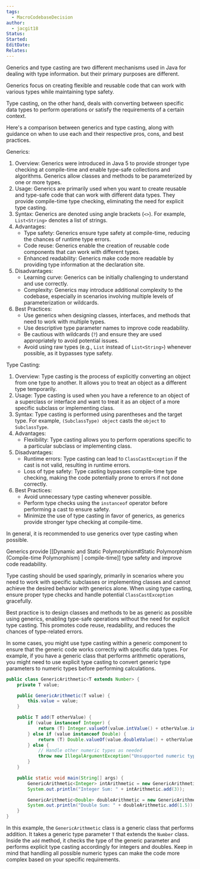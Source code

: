 ```yaml
---
tags:
  - MacroCodebaseDecision
author:
  - jacgit18
Status: 
Started: 
EditDate: 
Relates:
---
```

Generics and type casting are two different mechanisms used in Java for dealing with type information. but their primary purposes are different. 

Generics focus on creating flexible and reusable code that can work with various types while maintaining type safety. 

Type casting, on the other hand, deals with converting between specific data types to perform operations or satisfy the requirements of a certain context.

Here's a comparison between generics and type casting, along with guidance on when to use each and their respective pros, cons, and best practices.

Generics:
1. Overview: Generics were introduced in Java 5 to provide stronger type checking at compile-time and enable type-safe collections and algorithms. Generics allow classes and methods to be parameterized by one or more types.
2. Usage: Generics are primarily used when you want to create reusable and type-safe code that can work with different data types. They provide compile-time type checking, eliminating the need for explicit type casting.
3. Syntax: Generics are denoted using angle brackets (`<>`). For example, `List<String>` denotes a list of strings.
4. Advantages:
   - Type safety: Generics ensure type safety at compile-time, reducing the chances of runtime type errors.
   - Code reuse: Generics enable the creation of reusable code components that can work with different types.
   - Enhanced readability: Generics make code more readable by providing type information at the declaration site.
5. Disadvantages:
   - Learning curve: Generics can be initially challenging to understand and use correctly.
   - Complexity: Generics may introduce additional complexity to the codebase, especially in scenarios involving multiple levels of parameterization or wildcards.
6. Best Practices:
   - Use generics when designing classes, interfaces, and methods that need to work with multiple types.
   - Use descriptive type parameter names to improve code readability.
   - Be cautious with wildcards (`?`) and ensure they are used appropriately to avoid potential issues.
   - Avoid using raw types (e.g., `List` instead of `List<String>`) whenever possible, as it bypasses type safety.

Type Casting:
1. Overview: Type casting is the process of explicitly converting an object from one type to another. It allows you to treat an object as a different type temporarily.
2. Usage: Type casting is used when you have a reference to an object of a superclass or interface and want to treat it as an object of a more specific subclass or implementing class.
3. Syntax: Type casting is performed using parentheses and the target type. For example, `(SubclassType) object` casts the `object` to `SubclassType`.
4. Advantages:
   - Flexibility: Type casting allows you to perform operations specific to a particular subclass or implementing class.
5. Disadvantages:
   - Runtime errors: Type casting can lead to `ClassCastException` if the cast is not valid, resulting in runtime errors.
   - Loss of type safety: Type casting bypasses compile-time type checking, making the code potentially prone to errors if not done correctly.
6. Best Practices:
   - Avoid unnecessary type casting whenever possible.
   - Perform type checks using the `instanceof` operator before performing a cast to ensure safety.
   - Minimize the use of type casting in favor of generics, as generics provide stronger type checking at compile-time.

In general, it is recommended to use generics over type casting when possible. 

Generics provide [[Dynamic and Static Polymorphism#Static Polymorphism (Compile-time Polymorphism) | compile-time]] type safety and improve code readability. 

Type casting should be used sparingly, primarily in scenarios where you need to work with specific subclasses or implementing classes and cannot achieve the desired behavior with generics alone. When using type casting, ensure proper type checks and handle potential `ClassCastException` gracefully.

Best practice is to design classes and methods to be as generic as possible using generics, enabling type-safe operations without the need for explicit type casting. This promotes code reuse, readability, and reduces the chances of type-related errors.


In some cases, you might use type casting within a generic component to ensure that the generic code works correctly with specific data types. For example, if you have a generic class that performs arithmetic operations, you might need to use explicit type casting to convert generic type parameters to numeric types before performing calculations.


```java
public class GenericArithmetic<T extends Number> {
    private T value;

    public GenericArithmetic(T value) {
        this.value = value;
    }

    public T add(T otherValue) {
        if (value instanceof Integer) {
            return (T) Integer.valueOf(value.intValue() + otherValue.intValue());
        } else if (value instanceof Double) {
            return (T) Double.valueOf(value.doubleValue() + otherValue.doubleValue());
        } else {
            // Handle other numeric types as needed
            throw new IllegalArgumentException("Unsupported numeric type");
        }
    }

    public static void main(String[] args) {
        GenericArithmetic<Integer> intArithmetic = new GenericArithmetic<>(5);
        System.out.println("Integer Sum: " + intArithmetic.add(3));

        GenericArithmetic<Double> doubleArithmetic = new GenericArithmetic<>(2.5);
        System.out.println("Double Sum: " + doubleArithmetic.add(1.5));
    }
}
```

In this example, the `GenericArithmetic` class is a generic class that performs addition. It takes a generic type parameter `T` that extends the `Number` class. Inside the `add` method, it checks the type of the generic parameter and performs explicit type casting accordingly for integers and doubles. Keep in mind that handling all possible numeric types can make the code more complex based on your specific requirements.